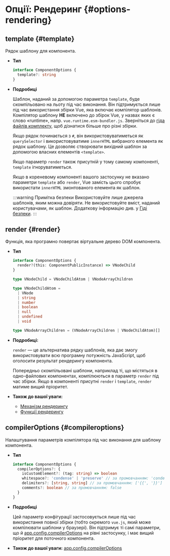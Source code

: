 # Опції: Рендеринг {#options-rendering}

## template {#template}

Рядок шаблону для компонента.

- **Тип**

  ```ts
  interface ComponentOptions {
    template?: string
  }
  ```

- **Подробиці**

  Шаблон, наданий за допомогою параметра `template`, буде скомпільовано на льоту під час виконання. Він підтримується лише під час використання збірки Vue, яка включає компілятор шаблонів. Компілятор шаблону **НЕ** включено до збірок Vue, у назвах яких є слово «runtime», напр. `vue.runtime.esm-bundler.js`. Зверніться до [гіда файлів комплекту](https://github.com/vuejs/core/tree/main/packages/vue#which-dist-file-to-use), щоб дізнатися більше про різні збірки.

  Якщо рядок починається з `#`, він використовуватиметься як `querySelector` і використовуватиме `innerHTML` вибраного елемента як рядок шаблону. Це дозволяє створювати вихідний шаблон за допомогою власних елементів `<template>`.

  Якщо параметр `render` також присутній у тому самому компоненті, `template` ігноруватиметься.

  Якщо в кореневому компоненті вашого застосунку не вказано параметри `template` або `render`, Vue замість цього спробує використати `innerHTML` змонтованого елемента як шаблон.

  :::warning Примітка безпеки
  Використовуйте лише джерела шаблонів, яким можна довіряти. Не використовуйте вміст, наданий користувачами, як шаблон. Додаткову інформацію див. у [Гіді безпеки](/guide/best-practices/security.html#rule-no-1-never-use-non-trusted-templates).
  :::

## render {#render}

Функція, яка програмно повертає віртуальне дерево DOM компонента.

- **Тип**

  ```ts
  interface ComponentOptions {
    render?(this: ComponentPublicInstance) => VNodeChild
  }

  type VNodeChild = VNodeChildAtom | VNodeArrayChildren

  type VNodeChildAtom =
    | VNode
    | string
    | number
    | boolean
    | null
    | undefined
    | void

  type VNodeArrayChildren = (VNodeArrayChildren | VNodeChildAtom)[]
  ```

- **Подробиці:**

  `render` — це альтернатива рядку шаблонів, яка дає змогу використовувати всю програмну потужність JavaScript, щоб оголосити результат рендерингу компонента.

  Попередньо скомпільовані шаблони, наприклад ті, що містяться в одно-файлових компонентах, компілюються в параметр `render` під час збірки. Якщо в компоненті присутні `render` і `template`, `render` матиме вищий пріоритет.

- **Також до вашої уваги:**
  - [Механізм рендерингу](/guide/extras/rendering-mechanism.html)
  - [Функції рендерингу](/guide/extras/render-function.html)

## compilerOptions {#compileroptions}

Налаштування параметрів компілятора під час виконання для шаблону компонента.

- **Тип**

  ```ts
  interface ComponentOptions {
    compilerOptions?: {
      isCustomElement?: (tag: string) => boolean
      whitespace?: 'condense' | 'preserve' // за промовчанням: 'condense'
      delimiters?: [string, string] // за промовчанням: ['{{', '}}']
      comments?: boolean // за промовчанням: false
    }
  }
  ```

- **Подробиці**

  Цей параметр конфігурації застосовується лише під час використання повної збірки (тобто окремого `vue.js`, який може компілювати шаблони у браузері). Він підтримує ті самі параметри, що й [app.config.compilerOptions](/api/application.html#app-config-compileroptions) на рівні застосунку, і має вищий пріоритет для поточного компонента.

- **Також до вашої уваги:** [app.config.compilerOptions](/api/application.html#app-config-compileroptions)
